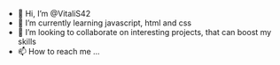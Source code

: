 - 👋 Hi, I’m @VitaliS42
- 🌱 I’m currently learning javascript, html and css
- 💞️ I’m looking to collaborate on interesting projects, that can boost my skills
- 📫 How to reach me ...

<!---
 is a ✨ special ✨ repository because its `README.md` (this file) appears on your GitHub profile.
You can click the Preview link to take a look at your changes.
--->
